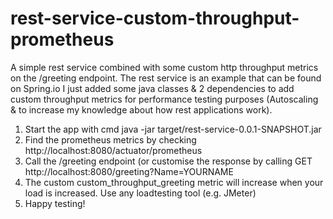 # rest-service-custom-throughput-prometheus
A simple rest service combined with some custom http throughput metrics on the /greeting endpoint. The rest service is an example that can be found on Spring.io
I just added some java classes & 2 dependencies to add custom throughput metrics for performance testing purposes (Autoscaling & to increase my knowledge about how rest applications work).

1. Start the app with cmd java -jar target/rest-service-0.0.1-SNAPSHOT.jar
2. Find the prometheus metrics by checking http://localhost:8080/actuator/prometheus
3. Call the /greeting endpoint (or customise the response by calling GET http://localhost:8080/greeting?Name=YOURNAME
4. The custom custom_throughput_greeting metric will increase when your load is increased. Use any loadtesting tool (e.g. JMeter)
5. Happy testing!

